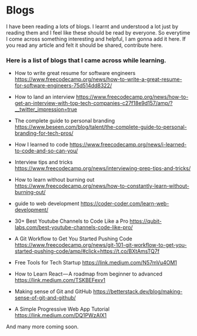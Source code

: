 # Blogs

I have been reading a lots of blogs. I learnt and understood a lot just by reading them and I feel like these should be read by everyone.  So everytime I come across something interesting and helpful, I am gonna add it here. If you read any article and felt it should be shared, contribute here. 
### Here is a list of blogs that I came across while learning. 

  * How to write great resume for software engineers 
  https://www.freecodecamp.org/news/how-to-write-a-great-resume-for-software-engineers-75d514dd8322/
  
  * How to land an interview 
  https://www.freecodecamp.org/news/how-to-get-an-interview-with-top-tech-companies-c27f18e9d157/amp/?__twitter_impression=true
  
  * The complete guide to personal branding
  https://www.beseen.com/blog/talent/the-complete-guide-to-personal-branding-for-tech-pros/
  
  * How I learned to code 
  https://www.freecodecamp.org/news/i-learned-to-code-and-so-can-you/
  
  * Interview tips and tricks
  https://www.freecodecamp.org/news/interviewing-prep-tips-and-tricks/
  
  * How to learn without burning out
  https://www.freecodecamp.org/news/how-to-constantly-learn-without-burning-out/
  
  * guide to web development
  https://coder-coder.com/learn-web-development/
  
  * 30+ Best Youtube Channels to Code Like a Pro
  https://qubit-labs.com/best-youtube-channels-code-like-pro/
  
  * A Git Workflow to Get You Started Pushing Code
  https://www.freecodecamp.org/news/git-101-git-workflow-to-get-you-started-pushing-code/amp/#click=https://t.co/BXtAmsTQ7f
  
  * Free Tools for Tech Startup
  https://link.medium.com/N57mVu4OM1
  
  * How to Learn React — A roadmap from beginner to advanced
  https://link.medium.com/TSKBEFexv1
  
  * Making sense of Git and GitHub
  https://betterstack.dev/blog/making-sense-of-git-and-github/
  
  * A Simple Progressive Web App Tutorial
  https://link.medium.com/DQ1PWzAlX1
  
  And many more coming soon. 
  
  
